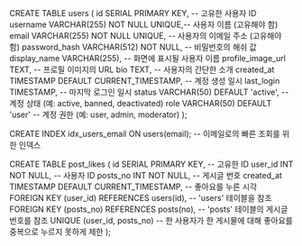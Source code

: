 





CREATE TABLE users (
    id SERIAL PRIMARY KEY,                -- 고유한 사용자 ID
    username VARCHAR(255) NOT NULL UNIQUE,-- 사용자 이름 (고유해야 함)
    email VARCHAR(255) NOT NULL UNIQUE,   -- 사용자의 이메일 주소 (고유해야 함)
    password_hash VARCHAR(512) NOT NULL,  -- 비밀번호의 해쉬 값
    display_name VARCHAR(255),            -- 화면에 표시될 사용자 이름
    profile_image_url TEXT,               -- 프로필 이미지의 URL
    bio TEXT,                             -- 사용자의 간단한 소개
    created_at TIMESTAMP DEFAULT CURRENT_TIMESTAMP, -- 계정 생성 일시
    last_login TIMESTAMP,                 -- 마지막 로그인 일시
    status VARCHAR(50) DEFAULT 'active',  -- 계정 상태 (예: active, banned, deactivated)
    role VARCHAR(50) DEFAULT 'user'       -- 계정 권한 (예: user, admin, moderator)
);

CREATE INDEX idx_users_email ON users(email); -- 이메일로의 빠른 조회를 위한 인덱스




CREATE TABLE post_likes (
    id SERIAL PRIMARY KEY,                  -- 고유한 ID
    user_id INT NOT NULL,                  -- 사용자 ID
    posts_no INT NOT NULL,                 -- 게시글 번호
    created_at TIMESTAMP DEFAULT CURRENT_TIMESTAMP, -- 좋아요를 누른 시각
    FOREIGN KEY (user_id) REFERENCES users(id),  -- 'users' 테이블을 참조
    FOREIGN KEY (posts_no) REFERENCES posts(no),  -- 'posts' 테이블의 게시글 번호를 참조
    UNIQUE (user_id, posts_no)             -- 한 사용자가 한 게시물에 대해 좋아요를 중복으로 누르지 못하게 제한
);

